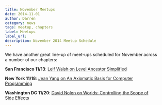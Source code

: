 ```yaml
---
title: November Meetups
date: 2014-11-01
author: Darren
category: news
tags: meetup, chapters
label: Meetups
label_url:
description: November 2014 Meetup Schedule
---
```


We have another great line-up of meet-ups scheduled for November across a number of our chapters:

**San Francisco 11/13**: [Leif Walsh on Level Ancestor Simplified](http://www.meetup.com/papers-we-love-too/events/197577972/)

**New York 11/18**: [Jean Yang on An Axiomatic Basis for Computer Programming](http://www.meetup.com/papers-we-love/events/214400572/)

**Washington DC 11/20**: [David Nolen on Worlds: Controlling the Scope of Side Effects](http://www.meetup.com/Papers-We-Love-DC/events/212419432/)
